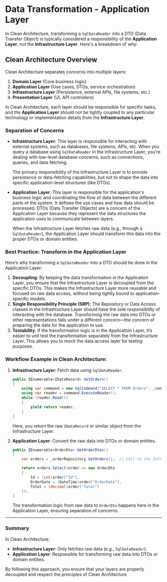 # Data Transformation - Application Layer

In Clean Architecture, transforming a `SqlDataReader` into a DTO (Data Transfer Object) is typically considered a responsibility of the **Application Layer**, not the **Infrastructure Layer**. Here's a breakdown of why:

## Clean Architecture Overview

Clean Architecture separates concerns into multiple layers:

1. **Domain Layer** (Core business logic)
2. **Application Layer** (Use cases, DTOs, service orchestration)
3. **Infrastructure Layer** (Persistence, external APIs, file systems, etc.)
4. **Presentation Layer** (UI, API controllers)

In Clean Architecture, each layer should be responsible for specific tasks, and the **Application Layer** should not be tightly coupled to any particular technology or implementation details from the **Infrastructure Layer**.

### Separation of Concerns

- **Infrastructure Layer**: This layer is responsible for interacting with external systems, such as databases, file systems, APIs, etc. When you query a database using `SqlDataReader` in the Infrastructure Layer, you're dealing with low-level database concerns, such as connections, queries, and data fetching.

  The primary responsibility of the Infrastructure Layer is to provide persistence or data-fetching capabilities, but not to shape the data into specific application-level structures (like DTOs).

- **Application Layer**: This layer is responsible for the application's business logic and coordinating the flow of data between the different parts of the system. It defines the use cases and how data should be processed. DTOs (Data Transfer Objects) are a concern of the Application Layer because they represent the data structures the application uses to communicate between layers.

  When the Infrastructure Layer fetches raw data (e.g., through a `SqlDataReader`), the Application Layer should transform this data into the proper DTOs or domain entities.

### Best Practice: Transform in the Application Layer

Here’s why transforming a `SqlDataReader` into a DTO should be done in the Application Layer:

1. **Decoupling**: By keeping the data transformation in the Application Layer, you ensure that the Infrastructure Layer is decoupled from the specific DTOs. This makes the Infrastructure Layer more reusable and focused on raw data access, without being tightly bound to application-specific models.
2. **Single Responsibility Principle (SRP)**: The Repository or Data Access classes in the Infrastructure Layer should have the sole responsibility of interacting with the database. Transforming the raw data into DTOs or other representations falls under a different concern—the concern of preparing the data for the application to use.
3. **Testability**: If the transformation logic is in the Application Layer, it’s easier to unit test the transformation separately from the Infrastructure Layer. This allows you to mock the data access layer for testing purposes.

### Workflow Example in Clean Architecture:

1. **Infrastructure Layer**: Fetch data using `SqlDataReader`.

   ```csharp
   public IEnumerable<IDataRecord> GetOrders()
   {
       using var command = new SqlCommand("SELECT * FROM Orders", _connection);
       using var reader = command.ExecuteReader();
       while (reader.Read())
       {
           yield return reader;
       }
   }
   ```

   Here, you return the raw `IDataRecord` or similar object from the Infrastructure Layer.

2. **Application Layer**: Convert the raw data into DTOs or domain entities.

   ```csharp
   public IEnumerable<OrderDto> GetOrderDtos()
   {
       var orders = _orderRepository.GetOrders();  // Call to the Infrastructure layer

       return orders.Select(order => new OrderDto
       {
           Id = (int)order["Id"],
           OrderDate = (DateTime)order["OrderDate"],
           Total = (decimal)order["Total"]
       });
   }
   ```

   The transformation logic from raw data to `OrderDto` happens here in the Application Layer, ensuring separation of concerns.

---

### Summary

In Clean Architecture:

- **Infrastructure Layer**: Only fetches raw data (e.g., `SqlDataReader`).
- **Application Layer**: Responsible for transforming raw data into DTOs or domain entities.

By following this approach, you ensure that your layers are properly decoupled and respect the principles of Clean Architecture.
